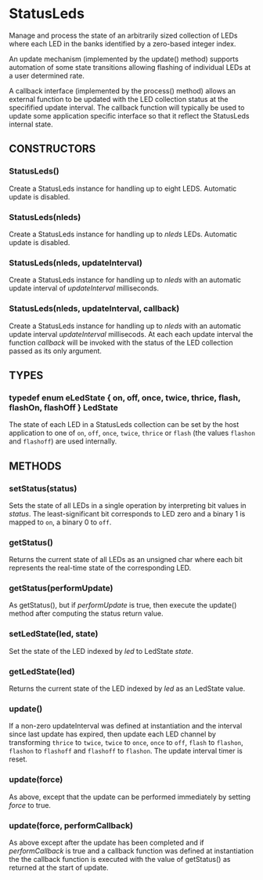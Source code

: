# StatusLeds

Manage and process the state of an arbitrarily sized collection of LEDs
where each LED in the banks identified by a zero-based integer index.

An update mechanism (implemented by the update() method) supports
automation of some state transitions allowing flashing of individual LEDs
at a user determined rate.

A callback interface (implemented by the process() method) allows an
external function to be updated with the LED collection status at the
specifified update interval.
The callback function will typically be used to update some application
specific interface so that it reflect the StatusLeds internal state.

## CONSTRUCTORS

### StatusLeds()

Create a StatusLeds instance for handling up to eight LEDS. Automatic
update is disabled.

### StatusLeds(nleds)

Create a StatusLeds instance for handling up to *nleds* LEDs.
Automatic update is disabled.

### StatusLeds(nleds, updateInterval)

Create a StatusLeds instance for handling up to *nleds* with an
automatic update interval of *updateInterval* milliseconds.

### StatusLeds(nleds, updateInterval, callback)

Create a StatusLeds instance for handling up to *nleds* with an
automatic update interval *updateInterval* millisecods. At each
each update interval the function *callback* will be invoked with
the status of the LED collection passed as its only argument.

## TYPES

### typedef enum eLedState { on, off, once, twice, thrice, flash, flashOn, flashOff } LedState

The state of each LED in a StatusLeds collection can be set by the host
application to one of  ```on```, ```off```, ```once```, ```twice```,
```thrice``` or ```flash``` (the values ```flashon``` and ```flashoff```)
are used internally.

## METHODS

### setStatus(status)

Sets the state of all LEDs in a single operation by interpreting bit
values in *status*. The least-significant bit corresponds to LED zero
and a binary 1 is mapped to ```on```, a binary 0 to ```off```.

### getStatus()

Returns the current state of all LEDs as an unsigned char where each bit
represents the real-time state of the corresponding LED.

### getStatus(performUpdate)

As getStatus(), but if *performUpdate* is true, then execute the
update() method after computing the status return value.

### setLedState(led, state)

Set the state of the LED indexed by *led* to LedState *state*.

### getLedState(led)

Returns the current state of the LED indexed by *led* as an LedState
value.

### update()

If a non-zero updateInterval was defined at instantiation and the
interval since last update has expired, then update each LED channel
by transforming ```thrice``` to ```twice```, ```twice``` to ```once```,
```once``` to ```off```, ```flash``` to ```flashon```, ```flashon```
to ```flashoff``` and ```flashoff``` to ```flashon```.
The update interval timer is reset. 

### update(force)

As above, except that the update can be performed immediately by
setting *force* to true.

### update(force, performCallback)

As above except after the update has been completed and if
*performCallback* is true and a callback function was defined
at instantiation the the callback function is executed with the
value of getStatus() as returned at the start of update.

